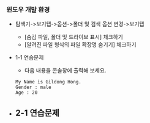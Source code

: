 ### 윈도우 개발 환경
* 탐색기->보기탭->옵션->폴더 및 검색 옵션 변경->보기탭
  - [숨김 파일, 폴더 및 드라이브 표시] 체크하기
  - [알려진 파일 형식의 파일 확장명 숨기기] 체크하기
  
* 1-1 연습문제
  - 다음 내용을 콘솔창에 출력해 보세요.
  ```
  My Name is Gildong Hong.
  Gender : male
  Age : 20
  ```

* 2-1 연습문제
  - 
